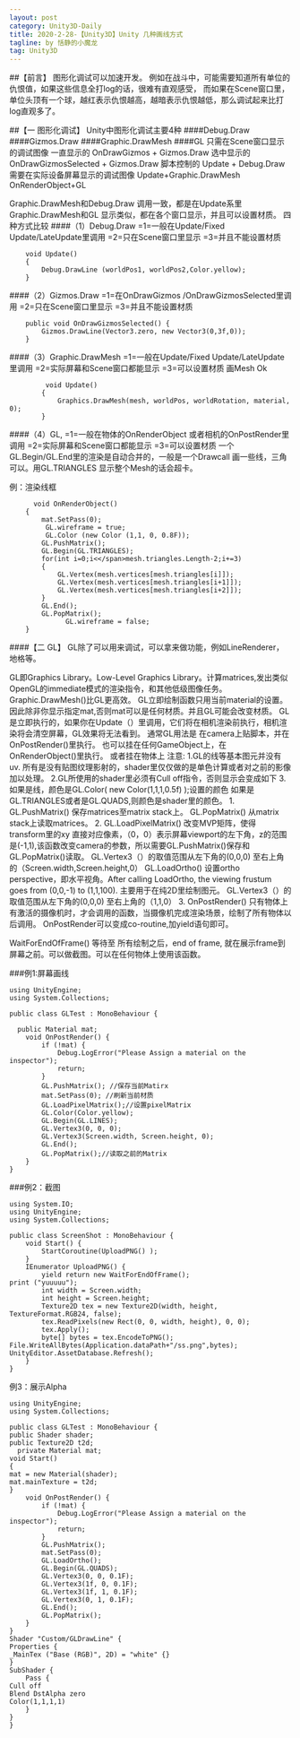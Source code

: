 ```yaml
---
layout: post
category: Unity3D-Daily
title: 2020-2-28-【Unity3D】Unity 几种画线方式
tagline: by 恬静的小魔龙
tag: Unity3D
---
```


##【前言】
图形化调试可以加速开发。
例如在战斗中，可能需要知道所有单位的仇恨值，如果这些信息全打log的话，很难有直观感受，
而如果在Scene窗口里，单位头顶有一个球，越红表示仇恨越高，越暗表示仇恨越低，那么调试起来比打log直观多了。
 
##【一 图形化调试】
Unity中图形化调试主要4种
####Debug.Draw
####Gizmos.Draw
####Graphic.DrawMesh
####GL
只需在Scene窗口显示的调试图像
     一直显示的 OnDrawGizmos + Gizmos.Draw
     选中显示的 OnDrawGizmosSelected + Gizmos.Draw
     脚本控制的 Update + Debug.Draw
需要在实际设备屏幕显示的调试图像
    Update+Graphic.DrawMesh
    OnRenderObject+GL
 
Graphic.DrawMesh和Debug.Draw   调用一致，都是在Update系里
Graphic.DrawMesh和GL       显示类似，都在各个窗口显示，并且可以设置材质。
四种方式比较
####（1）Debug.Draw
=1=一般在Update/Fixed Update/LateUpdate里调用
=2=只在Scene窗口里显示
=3=并且不能设置材质
 

```
    void Update()
    {
        Debug.DrawLine (worldPos1, worldPos2,Color.yellow);
    }
```

 
####（2）Gizmos.Draw
=1=在OnDrawGizmos /OnDrawGizmosSelected里调用
=2=只在Scene窗口里显示
=3=并且不能设置材质
```
    public void OnDrawGizmosSelected() {
        Gizmos.DrawLine(Vector3.zero, new Vector3(0,3f,0));
    }
```
####（3）Graphic.DrawMesh
=1=一般在Update/Fixed Update/LateUpdate里调用
=2=实际屏幕和Scene窗口都能显示
=3=可以设置材质
画Mesh Ok
```
         void Update()
        {
            Graphics.DrawMesh(mesh, worldPos, worldRotation, material, 0);
        }
```
####（4）GL,
=1=一般在物体的OnRenderObject 或者相机的OnPostRender里调用
=2=实际屏幕和Scene窗口都能显示
=3=可以设置材质
一个GL.Begin/GL.End里的渲染是自动合并的，一般是一个Drawcall
画一些线，三角可以。用GL.TRIANGLES 显示整个Mesh的话会超卡。

例：渲染线框
```
      void OnRenderObject()
    {
        mat.SetPass(0);
         GL.wireframe = true;
         GL.Color (new Color (1,1, 0, 0.8F));
        GL.PushMatrix();
        GL.Begin(GL.TRIANGLES);
        for(int i=0;i<</span>mesh.triangles.Length-2;i+=3)
        {
            GL.Vertex(mesh.vertices[mesh.triangles[i]]);
            GL.Vertex(mesh.vertices[mesh.triangles[i+1]]);
            GL.Vertex(mesh.vertices[mesh.triangles[i+2]]);
        }
        GL.End();
        GL.PopMatrix();
              GL.wireframe = false;
    }
```
 
####【二 GL】
GL除了可以用来调试，可以拿来做功能，例如LineRenderer，地格等。
 
GL即Graphics Library。Low-Level Graphics Library。计算matrices,发出类似OpenGL的immediate模式的渲染指令，和其他低级图像任务。Graphic.DrawMesh()比GL更高效。
GL立即绘制函数只用当前material的设置。因此除非你显示指定mat,否则mat可以是任何材质。并且GL可能会改变材质。
GL是立即执行的，如果你在Update（）里调用，它们将在相机渲染前执行，相机渲染将会清空屏幕，GL效果将无法看到。
通常GL用法是
在camera上贴脚本，并在OnPostRender()里执行。
也可以挂在任何GameObject上，在OnRenderObject()里执行。
或者挂在物体上
注意: 
1.GL的线等基本图元并没有uv. 所有是没有贴图纹理影射的，shader里仅仅做的是单色计算或者对之前的影像加以处理。
2.GL所使用的shader里必须有Cull off指令，否则显示会变成如下
3. 如果是线，颜色是GL.Color( new Color(1,1,1,0.5f) );设置的颜色
   如果是GL.TRIANGLES或者是GL.QUADS,则颜色是shader里的颜色。
1.
GL.PushMatrix()
保存matrices至matrix stack上。
GL.PopMatrix()
从matrix stack上读取matrices。
2.
GL.LoadPixelMatrix()
改变MVP矩阵，使得transform里的xy 直接对应像素，（0，0）表示屏幕viewport的左下角，z的范围是(-1,1),该函数改变camera的参数，所以需要GL.PushMatrix()保存和GL.PopMatrix()读取。
GL.Vertex3（）的取值范围从左下角的(0,0,0) 至右上角的（Screen.width,Screen.height,0）
GL.LoadOrtho()
设置ortho perspective，即水平视角。After calling LoadOrtho, the viewing frustum goes from (0,0,-1) to (1,1,100). 主要用于在纯2D里绘制图元。
GL.Vertex3（）的取值范围从左下角的(0,0,0) 至右上角的（1,1,0）
3.
OnPostRender()
只有物体上有激活的摄像机时，才会调用的函数，当摄像机完成渲染场景，绘制了所有物体以后调用。
OnPostRender可以变成co-routine,加yield语句即可。

WaitForEndOfFrame()
等待至 所有绘制之后，end of frame, 就在展示frame到屏幕之前。可以做截图。可以在任何物体上使用该函数。

###例1:屏幕画线  
```
using UnityEngine;  
using System.Collections;  
  
public class GLTest : MonoBehaviour {  
  
  public Material mat;  
    void OnPostRender() {  
        if (!mat) {  
            Debug.LogError("Please Assign a material on the inspector");  
            return;  
        }  
        GL.PushMatrix(); //保存当前Matirx  
        mat.SetPass(0); //刷新当前材质  
        GL.LoadPixelMatrix();//设置pixelMatrix  
        GL.Color(Color.yellow);  
        GL.Begin(GL.LINES);  
        GL.Vertex3(0, 0, 0);  
        GL.Vertex3(Screen.width, Screen.height, 0);  
        GL.End();  
        GL.PopMatrix();//读取之前的Matrix  
    }  
}  
```

###例2：截图  
   
```
using System.IO;  
using UnityEngine;  
using System.Collections;  
  
public class ScreenShot : MonoBehaviour {  
    void Start() {  
        StartCoroutine(UploadPNG() );  
    }  
    IEnumerator UploadPNG() {  
        yield return new WaitForEndOfFrame();  
print ("yuuuuu");  
        int width = Screen.width;  
        int height = Screen.height;  
        Texture2D tex = new Texture2D(width, height, TextureFormat.RGB24, false);  
        tex.ReadPixels(new Rect(0, 0, width, height), 0, 0);  
        tex.Apply();  
        byte[] bytes = tex.EncodeToPNG();  
File.WriteAllBytes(Application.dataPath+"/ss.png",bytes);  
UnityEditor.AssetDatabase.Refresh();  
    }  
}  
```


例3：展示Alpha  
  
```
using UnityEngine;  
using System.Collections;  
  
public class GLTest : MonoBehaviour {  
public Shader shader;  
public Texture2D t2d;  
  private Material mat;  
void Start()  
{  
mat = new Material(shader);  
mat.mainTexture = t2d;  
}  
    void OnPostRender() {  
        if (!mat) {  
            Debug.LogError("Please Assign a material on the inspector");  
            return;  
        }  
        GL.PushMatrix();  
        mat.SetPass(0);  
        GL.LoadOrtho();  
        GL.Begin(GL.QUADS);  
        GL.Vertex3(0, 0, 0.1F);  
        GL.Vertex3(1f, 0, 0.1F);  
        GL.Vertex3(1f, 1, 0.1F);  
        GL.Vertex3(0, 1, 0.1F);  
        GL.End();  
        GL.PopMatrix();  
    }  
}  
Shader "Custom/GLDrawLine" {  
Properties {  
_MainTex ("Base (RGB)", 2D) = "white" {}  
}  
SubShader {  
    Pass {  
Cull off  
Blend DstAlpha zero  
Color(1,1,1,1)  
    }  
}  
}  
```
